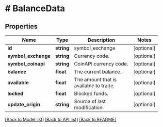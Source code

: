 # # BalanceData

## Properties

Name | Type | Description | Notes
------------ | ------------- | ------------- | -------------
**id** | **string** | symbol_exchange | [optional] 
**symbol_exchange** | **string** | Currency code. | [optional] 
**symbol_coinapi** | **string** | CoinAPI currency code. | [optional] 
**balance** | **float** | The current balance. | [optional] 
**available** | **float** | The amount that is available to trade. | [optional] 
**locked** | **float** | Blocked funds. | [optional] 
**update_origin** | **string** | Source of last modification. | [optional] 

[[Back to Model list]](../../README.md#documentation-for-models) [[Back to API list]](../../README.md#documentation-for-api-endpoints) [[Back to README]](../../README.md)


